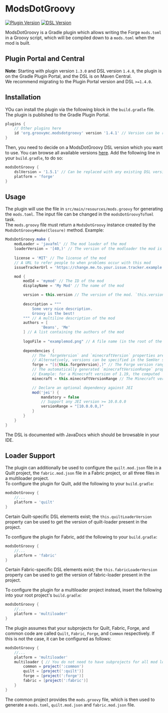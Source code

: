 # ModsDotGroovy
[![Plugin Version](https://img.shields.io/badge/dynamic/xml?style=for-the-badge&color=blue&label=Latest%20Plugin%20Version&prefix=v&query=metadata%2F%2Flatest&url=https%3A%2F%2Fmaven.moddinginquisition.org%2Freleases%2Fio%2Fgithub%2Fgroovymc%2Fmodsdotgroovy%2FModsDotGroovy%2Fmaven-metadata.xml)](https://maven.moddinginquisition.org/#/releases/io/github/groovymc/modsdotgroovy/ModsDotGroovy)
[![DSL Version](https://img.shields.io/badge/dynamic/xml?style=for-the-badge&color=blue&label=Latest%20DSL%20Version&prefix=v&query=metadata%2F%2Flatest&url=https%3A%2F%2Fmaven.moddinginquisition.org%2Freleases%2Fio%2Fgithub%2Fgroovymc%2Fmodsdotgroovy%2Fdsl%2Fmaven-metadata.xml)](https://maven.moddinginquisition.org/#/releases/io/github/groovymc/modsdotgroovy/dsl)

ModsDotGroovy is a Gradle plugin which allows writing the Forge `mods.toml` in a Groovy script, which will be compiled down to a `mods.toml` when the mod is built.

## Plugin Portal and Central
**Note**: Starting with plugin version `1.3.0` and DSL version `1.4.0`, the plugin is on the Gradle Plugin Portal, and the DSL is on Maven Central.  
We recommend migrating to the Plugin Portal version and DSL `>=1.4.0`.

## Installation
YOu can install the plugin via the following block in the `build.gradle` file. The plugin is published to the Gradle Plugin Portal.
```gradle
plugins {
    // Other plugins here
    id 'org.groovymc.modsdotgroovy' version '1.4.1' // Version can be replaced with any existing plugin version
}
```
Then, you need to decide on a ModsDotGroovy DSL version which you want to use. You can browse all available versions [here](https://maven.moddinginquisition.org/#/releases/io/github/groovymc/modsdotgroovy/dsl).
Add the following line in your `build.gradle`, to do so:
```gradle
modsDotGroovy {
    dslVersion = '1.5.1' // Can be replaced with any existing DSL version
    platform = 'forge'
}
```
## Usage
The plugin will use the file in `src/main/resources/mods.groovy` for generating the `mods.toml`. The input file can be changed in the `modsDotGroovyToToml` task.  
The `mods.groovy` file must return a `ModsDotGroovy` instance created by the `ModsDotGroovy#make(Closure)` method. Example:
```groovy
ModsDotGroovy.make {
    modLoader = 'javafml' // The mod loader of the mod
    loaderVersion = '[40,)' // The version of the modloader the mod is compatible with
    
    license = 'MIT' // The license of the mod
    // A URL to refer people to when problems occur with this mod
    issueTrackerUrl = 'https://change.me.to.your.issue.tracker.example.invalid/'

    mod {
        modId = 'mymod' // The ID of the mod
        displayName = 'My Mod' // The name of the mod

        version = this.version // The version of the mod. `this.version` refers to the `version` property in your gradle.properties file
        
        description = """
            Some very nice description.
            Groovy is the best!
        """ // A multiline description of the mod
        authors = [
                'Beans', 'Me'
        ] // A list containing the authors of the mod
        
        logoFile = "examplemod.png" // A file name (in the root of the mod JAR) containing a logo for display. Optional
        
        dependencies {
            // The `forgeVersion` and `minecraftVersion` properties are computed from the `minecraft` dependency in the `build.gradle` file
            // Alternatively, versions can be specified in the SemVer style: ">=${this.forgeVersion}"
            forge = "[${this.forgeVersion},)" // The Forge version range the mod is compatible with
            // The automatically generated `minecraftVersionRange` property is computed as: [1.$minecraftMajorVersion,1.${minecraftMajorVersion + 1})
            // Example: for a Minecraft version of 1.19, the computed `minecraftVersionRange` is [1.19,1.20)
            minecraft = this.minecraftVersionRange // The Minecraft version range the mod is compatible with

            // Declare an optional dependency against JEI
            mod('jei') {
                mandatory = false
                // Support any JEI version >= 10.0.0.0
                versionRange = "[10.0.0.0,)"
            }
        }
    }
}
```
The DSL is documented with JavaDocs which should be browsable in your IDE.

## Loader Support
The plugin can additionally be used to configure the `quilt.mod.json` file in a Quilt project, the `fabric.mod.json` file in a Fabric project, or all three files in a multiloader
project.  
To configure the plugin for Quilt, add the following to your `build.gradle`:
```gradle
modsDotGroovy {
    //...
    platform = 'quilt'
}
```
Certain Quilt-specific DSL elements exist; the `this.quiltLoaderVersion` property can be used to get the version of quilt-loader
present in the project.  

To configure the plugin for Fabric, add the following to your `build.gradle`:
```gradle
modsDotGroovy {
    //...
    platform = 'fabric'
}
```
Certain Fabric-specific DSL elements exist; the `this.fabricLoaderVersion` property can be used to get the version of fabric-loader
present in the project.  

To configure the plugin for a multiloader project instead, insert the following into your root project's
`build.gradle`:
```gradle
modsDotGroovy {
    //...
    platform = 'multiloader'
}
```
The plugin assumes that your subprojects for Quilt, Fabric, Forge, and common code are called `Quilt`, `Fabric`, `Forge`, and `Common` respectively.
If this is not the case, it can be configured as follows:
```gradle
modsDotGroovy {
    //...
    platform = 'multiloader'
    multiloader { // You do not need to have subprojects for all mod loaders
        common = project(':common')
        quilt = [project(':quilt')]
        forge = [project(':forge')]
        fabric = [project(':fabric')]
    }
}
```
The common project provides the `mods.groovy` file, which is then used to generate a `mods.toml`, `quilt.mod.json` and `fabric.mod.json` file.
